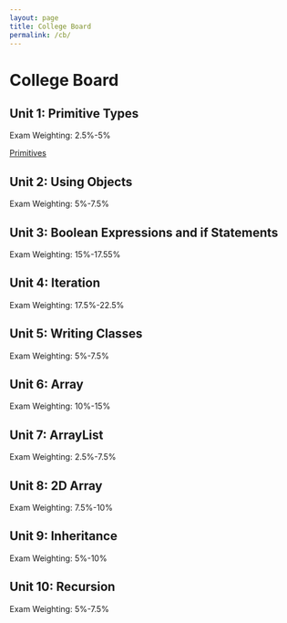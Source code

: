 ```yaml
---
layout: page
title: College Board
permalink: /cb/
---
```


# College Board

## Unit 1: Primitive Types

Exam Weighting: 2.5%-5%

[Primitives](https://lwu1822.github.io/fastpages/java/2022/08/28/primitives.html)

## Unit 2: Using Objects

Exam Weighting: 5%-7.5%

## Unit 3: Boolean Expressions and if Statements

Exam Weighting: 15%-17.55%

## Unit 4: Iteration

Exam Weighting: 17.5%-22.5%

## Unit 5: Writing Classes

Exam Weighting: 5%-7.5%

## Unit 6: Array

Exam Weighting: 10%-15%

## Unit 7: ArrayList

Exam Weighting: 2.5%-7.5%

## Unit 8: 2D Array

Exam Weighting: 7.5%-10%

## Unit 9: Inheritance

Exam Weighting: 5%-10%

## Unit 10: Recursion

Exam Weighting: 5%-7.5%